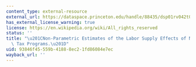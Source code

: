 ```yaml
---
content_type: external-resource
external_url: https://dataspace.princeton.edu/handle/88435/dsp01rv042t06t
has_external_license_warning: true
license: https://en.wikipedia.org/wiki/All_rights_reserved
status: ''
title: "\u201CNon-Parametric Estimates of the Labor Supply Effects of Negative Income\
  \ Tax Programs.\u201D"
uid: 93846f45-559b-4188-8ec2-1fd86084e7ec
wayback_url: ''
---
```

